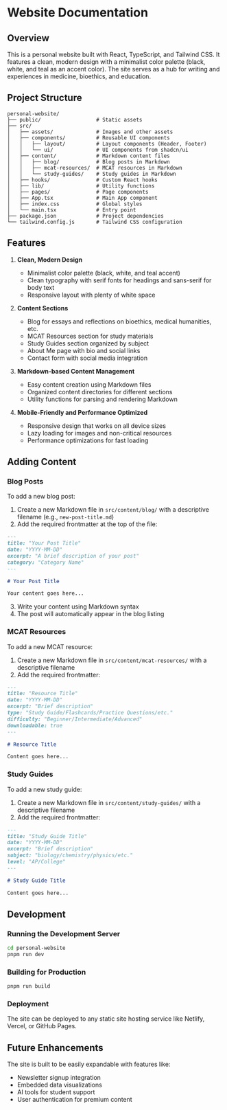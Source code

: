 # Website Documentation

## Overview

This is a personal website built with React, TypeScript, and Tailwind CSS. It features a clean, modern design with a minimalist color palette (black, white, and teal as an accent color). The site serves as a hub for writing and experiences in medicine, bioethics, and education.

## Project Structure

```
personal-website/
├── public/                  # Static assets
├── src/
│   ├── assets/              # Images and other assets
│   ├── components/          # Reusable UI components
│   │   ├── layout/          # Layout components (Header, Footer)
│   │   └── ui/              # UI components from shadcn/ui
│   ├── content/             # Markdown content files
│   │   ├── blog/            # Blog posts in Markdown
│   │   ├── mcat-resources/  # MCAT resources in Markdown
│   │   └── study-guides/    # Study guides in Markdown
│   ├── hooks/               # Custom React hooks
│   ├── lib/                 # Utility functions
│   ├── pages/               # Page components
│   ├── App.tsx              # Main App component
│   ├── index.css            # Global styles
│   └── main.tsx             # Entry point
├── package.json             # Project dependencies
└── tailwind.config.js       # Tailwind CSS configuration
```

## Features

1. **Clean, Modern Design**
   - Minimalist color palette (black, white, and teal accent)
   - Clean typography with serif fonts for headings and sans-serif for body text
   - Responsive layout with plenty of white space

2. **Content Sections**
   - Blog for essays and reflections on bioethics, medical humanities, etc.
   - MCAT Resources section for study materials
   - Study Guides section organized by subject
   - About Me page with bio and social links
   - Contact form with social media integration

3. **Markdown-based Content Management**
   - Easy content creation using Markdown files
   - Organized content directories for different sections
   - Utility functions for parsing and rendering Markdown

4. **Mobile-Friendly and Performance Optimized**
   - Responsive design that works on all device sizes
   - Lazy loading for images and non-critical resources
   - Performance optimizations for fast loading

## Adding Content

### Blog Posts

To add a new blog post:

1. Create a new Markdown file in `src/content/blog/` with a descriptive filename (e.g., `new-post-title.md`)
2. Add the required frontmatter at the top of the file:

```markdown
---
title: "Your Post Title"
date: "YYYY-MM-DD"
excerpt: "A brief description of your post"
category: "Category Name"
---

# Your Post Title

Your content goes here...
```

3. Write your content using Markdown syntax
4. The post will automatically appear in the blog listing

### MCAT Resources

To add a new MCAT resource:

1. Create a new Markdown file in `src/content/mcat-resources/` with a descriptive filename
2. Add the required frontmatter:

```markdown
---
title: "Resource Title"
date: "YYYY-MM-DD"
excerpt: "Brief description"
type: "Study Guide/Flashcards/Practice Questions/etc."
difficulty: "Beginner/Intermediate/Advanced"
downloadable: true
---

# Resource Title

Content goes here...
```

### Study Guides

To add a new study guide:

1. Create a new Markdown file in `src/content/study-guides/` with a descriptive filename
2. Add the required frontmatter:

```markdown
---
title: "Study Guide Title"
date: "YYYY-MM-DD"
excerpt: "Brief description"
subject: "biology/chemistry/physics/etc."
level: "AP/College"
---

# Study Guide Title

Content goes here...
```

## Development

### Running the Development Server

```bash
cd personal-website
pnpm run dev
```

### Building for Production

```bash
pnpm run build
```

### Deployment

The site can be deployed to any static site hosting service like Netlify, Vercel, or GitHub Pages.

## Future Enhancements

The site is built to be easily expandable with features like:
- Newsletter signup integration
- Embedded data visualizations
- AI tools for student support
- User authentication for premium content
